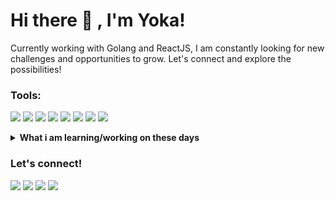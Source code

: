 # Hi there 👋 , I'm Yoka!
Currently working with Golang and ReactJS, I am constantly looking for new challenges and opportunities to grow. Let's connect and explore the possibilities!

### Tools:
<p>
    <img src="https://img.shields.io/badge/OS-MacOS-blue?&logo=apple" />
    <img src="https://img.shields.io/badge/Language-go-blue?&logo=go" />
    <img src="https://img.shields.io/badge/Language-Javascript-blue?&logo=javascript" />
    <img src="https://img.shields.io/badge/Language-Typescript-blue?&logo=typescript" />
    <img src="https://img.shields.io/badge/Framework-ReactJs-blue?&logo=react" />
    <img src="https://img.shields.io/badge/Database-Postgres-blue?&logo=postgresql" />
    <img src="https://img.shields.io/badge/Database-MongoDB-blue?&logo=mongodb" />
    <img src="https://img.shields.io/badge/Text%20Editor-Visual%20Studio%20Code-blue?&logo=visual%20studio%20code&logoColor=blue" />
</p>

<details>
 <summary><strong>What i am learning/working on these days</strong></summary>
    - 🔭 I’m currently working on Golang </br>
    - 🌱 I’m currently learning GRPC and Architecture </br>
    - 👯 I’m looking to collaborate on Backend Project, Mobile Apps. </br>
    - 🤔 I’m looking for help with master of programming. hehe </br>
    - 💬 Ask me about anything.</br>
    - 📫 How to reach me: <a href="mailto:yokasegaraputra.023@gmail.com">Email me!</a>  </br>
    - 😄 Pronouns: He/Him </br>
    - ⚡ Fun fact: just kidding </br>
</details>

### Let's connect!
<p>
    <a href="https://lfaeducation.tech" target="blank"><img src="https://img.shields.io/badge/Website-https://lfaeducation.tech-green?" /></a>
    <a href="https://www.linkedin.com/in/yoka-segara-putra" target="blank"><img src="https://img.shields.io/badge/Yoka_Segara_putra-30302f?style=flat&logo=linkedin" /></a>
    <a href="https://www.instagram.com/yokasegaraputra" target="blank"><img src="https://img.shields.io/badge/@yokasegaraputra_-30302f?style=flat&logo=instagram" /></a>
    <a href="https://paypal.me/yokasegaraputra" target="blank"><img src="https://ionicabizau.github.io/badges/paypal.svg" /></a>
</p>
